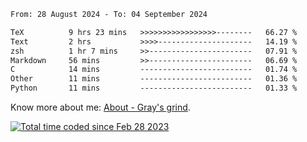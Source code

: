 <!--START_SECTION:waka-->

```txt
From: 28 August 2024 - To: 04 September 2024

TeX          9 hrs 23 mins   >>>>>>>>>>>>>>>>>--------   66.27 %
Text         2 hrs           >>>>---------------------   14.19 %
zsh          1 hr 7 mins     >>-----------------------   07.91 %
Markdown     56 mins         >>-----------------------   06.69 %
C            14 mins         -------------------------   01.74 %
Other        11 mins         -------------------------   01.36 %
Python       11 mins         -------------------------   01.33 %
```

<!--END_SECTION:waka-->

<!-- [![grayxu's github stats](https://github-readme-stats.vercel.app/api?username=grayxu&count_private=true&show_icons=true)](https://github.com/grayxu) -->

Know more about me: [About - Gray's grind](https://www.grayxu.cn/).
<p align="left">
  <a href="https://wakatime.com/@c69eb31e-43a1-463f-8968-c3449e386f57"><img src="https://wakatime.com/badge/user/c69eb31e-43a1-463f-8968-c3449e386f57.svg" title="Total time coded since Feb 28 2023" /></a>
</p>

